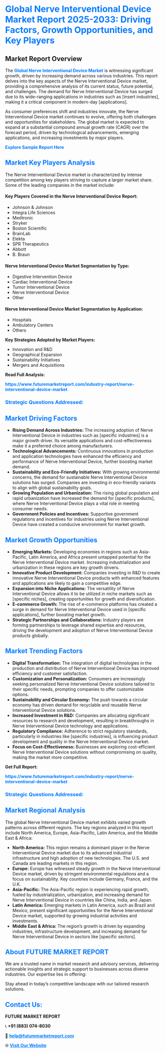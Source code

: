 <h1 style="color: #007BFF;">Global Nerve Interventional Device Market Report 2025-2033: Driving Factors, Growth Opportunities, and Key Players</h1>

<section id="overview">
<h2>Market Report Overview</h2>
<p>The <a href="https://www.futuremarketreport.com/industry-report/nerve-interventional-device-market" style="color: #007BFF; text-decoration: none;"><strong>Global Nerve Interventional Device Market</strong></a> is witnessing significant growth, driven by increasing demand across various industries. This report delves into the key aspects of the Nerve Interventional Device market, providing a comprehensive analysis of its current status, future potential, and challenges. The demand for Nerve Interventional Device has surged due to its wide-ranging applications in industries such as [insert industries], making it a critical component in modern-day [applications].</p>
<p>As consumer preferences shift and industries innovate, the Nerve Interventional Device market continues to evolve, offering both challenges and opportunities for stakeholders. The global market is expected to expand at a substantial compound annual growth rate (CAGR) over the forecast period, driven by technological advancements, emerging applications, and increasing investments by major players.</p>
</section>

<section id="overview">
<p><a href="https://www.futuremarketreport.com/request-sample/reportId=35050" style="color: #007BFF; text-decoration: none;"><strong>Explore Sample Report Here</strong></a></p>
</section>

<section id="key-players">
<h2 style="color: #007BFF;">Market Key Players Analysis</h2>
<p>The Nerve Interventional Device market is characterized by intense competition among key players striving to capture a larger market share. Some of the leading companies in the market include:</p>
<h4>Key Players Covered in the Nerve Interventional Device Report:</h4>
<ul><li>Johnson &amp; Johnson</li><li>Integra Life Sciences</li><li>Medtronic</li><li>Stryker</li><li>Boston Scientific</li><li>BrainLab</li><li>Elekta</li><li>SPR Therapeutics</li><li>Abbott</li><li>B. Braun</li></ul>
<h4>Nerve Interventional Device Market Segmentation by Type:</h4>
<ul><li>Digestive Intervention Device</li><li>Cardiac Interventional Device</li><li>Tumor Interventional Device</li><li>Nerve Interventional Device</li><li>Other</li></ul>

<h4>Nerve Interventional Device Market Segmentation by Application:</h4>
<ul><li>Hospitals</li><li>Ambulatory Centers</li><li>Others</li></ul>
<p><strong>Key Strategies Adopted by Market Players:</strong></p>
<ul>
<li>Innovation and R&D</li>
<li>Geographical Expansion</li>
<li>Sustainability Initiatives</li>
<li>Mergers and Acquisitions</li>
</ul>
</section>

<section>
<p><strong>Read Full Analysis: </strong></p><a href="https://www.futuremarketreport.com/industry-report/nerve-interventional-device-market" style="color: #007BFF; text-decoration: none;"><strong>https://www.futuremarketreport.com/industry-report/nerve-interventional-device-market</strong></a>
<h3 style="color: #007BFF;">Strategic Questions Addressed:</h3>
</section>

<section id="driving-factors">
<h2 style="color: #007BFF;">Market Driving Factors</h2>
<ul>
<li><strong>Rising Demand Across Industries:</strong> The increasing adoption of Nerve Interventional Device in industries such as [specific industries] is a major growth driver. Its versatile applications and cost-effectiveness make it a preferred choice among manufacturers.</li>
<li><strong>Technological Advancements:</strong> Continuous innovations in production and application technologies have enhanced the efficiency and performance of Nerve Interventional Device, further boosting market demand.</li>
<li><strong>Sustainability and Eco-Friendly Initiatives:</strong> With growing environmental concerns, the demand for sustainable Nerve Interventional Device solutions has surged. Companies are investing in eco-friendly variants to align with global sustainability goals.</li>
<li><strong>Growing Population and Urbanization:</strong> The rising global population and rapid urbanization have increased the demand for [specific products], where Nerve Interventional Device plays a vital role in meeting consumer needs.</li>
<li><strong>Government Policies and Incentives:</strong> Supportive government regulations and incentives for industries using Nerve Interventional Device have created a conducive environment for market growth.</li>
</ul>
</section>

<section id="growth-opportunities">
<h2 style="color: #007BFF;">Market Growth Opportunities</h2>
<ul>
<li><strong>Emerging Markets:</strong> Developing economies in regions such as Asia-Pacific, Latin America, and Africa present untapped potential for the Nerve Interventional Device market. Increasing industrialization and urbanization in these regions are key growth drivers.</li>
<li><strong>Innovative Product Development:</strong> Companies investing in R&D to create innovative Nerve Interventional Device products with enhanced features and applications are likely to gain a competitive edge.</li>
<li><strong>Expansion into Niche Applications:</strong> The versatility of Nerve Interventional Device allows it to be utilized in niche markets such as [specific niches], creating opportunities for growth and diversification.</li>
<li><strong>E-commerce Growth:</strong> The rise of e-commerce platforms has created a surge in demand for Nerve Interventional Device used in [specific applications], further boosting market growth.</li>
<li><strong>Strategic Partnerships and Collaborations:</strong> Industry players are forming partnerships to leverage shared expertise and resources, driving the development and adoption of Nerve Interventional Device products globally.</li>
</ul>
</section>

<section id="trending-factors">
<h2 style="color: #007BFF;">Market Trending Factors</h2>
<ul>
<li><strong>Digital Transformation:</strong> The integration of digital technologies in the production and distribution of Nerve Interventional Device has improved efficiency and customer satisfaction.</li>
<li><strong>Customization and Personalization:</strong> Consumers are increasingly seeking personalized Nerve Interventional Device solutions tailored to their specific needs, prompting companies to offer customizable options.</li>
<li><strong>Sustainability and Circular Economy:</strong> The push towards a circular economy has driven demand for recyclable and reusable Nerve Interventional Device solutions.</li>
<li><strong>Increased Investment in R&D:</strong> Companies are allocating significant resources to research and development, resulting in breakthroughs in Nerve Interventional Device technology and applications.</li>
<li><strong>Regulatory Compliance:</strong> Adherence to strict regulatory standards, particularly in industries like [specific industries], is influencing product development and quality in the Nerve Interventional Device market.</li>
<li><strong>Focus on Cost-Effectiveness:</strong> Businesses are exploring cost-efficient Nerve Interventional Device solutions without compromising on quality, making the market more competitive.</li>
</ul>
</section>

<section>
<p><strong>Get Full Report: </strong></p><a href="https://www.futuremarketreport.com/industry-report/nerve-interventional-device-market" style="color: #007BFF; text-decoration: none;"><strong>https://www.futuremarketreport.com/industry-report/nerve-interventional-device-market</strong></a>
<h3 style="color: #007BFF;">Strategic Questions Addressed:</h3>
</section>


<section id="regional-analysis">
<h2 style="color: #007BFF;">Market Regional Analysis</h2>
<p>The global Nerve Interventional Device market exhibits varied growth patterns across different regions. The key regions analyzed in this report include North America, Europe, Asia-Pacific, Latin America, and the Middle East & Africa:</p>
<ul>
<li><strong>North America:</strong> This region remains a dominant player in the Nerve Interventional Device market due to its advanced industrial infrastructure and high adoption of new technologies. The U.S. and Canada are leading markets in this region.</li>
<li><strong>Europe:</strong> Europe has witnessed steady growth in the Nerve Interventional Device market, driven by stringent environmental regulations and a focus on sustainability. Key countries include Germany, France, and the U.K.</li>
<li><strong>Asia-Pacific:</strong> The Asia-Pacific region is experiencing rapid growth, fueled by industrialization, urbanization, and increasing demand for Nerve Interventional Device in countries like China, India, and Japan.</li>
<li><strong>Latin America:</strong> Emerging markets in Latin America, such as Brazil and Mexico, present significant opportunities for the Nerve Interventional Device market, supported by growing industrial activities and investments.</li>
<li><strong>Middle East & Africa:</strong> The region’s growth is driven by expanding industries, infrastructure development, and increasing demand for Nerve Interventional Device in sectors like [specific sectors].</li>
</ul>
</section>

<footer>
<h2 style="color: #007BFF;">About FUTURE MARKET REPORT</h2>
<p>We are a trusted name in market research and advisory services, delivering actionable insights and strategic support to businesses across diverse industries. Our expertise lies in offering:</p>

<p>Stay ahead in today’s competitive landscape with our tailored research solutions.</p>

<h2 style="color: #007BFF;">Contact Us:</h2>
<p><strong>FUTURE MARKET REPORT</strong></p>
<p>📞 <strong>+91 (883) 074-8030</strong></p>
<p>📧 <strong><a href="mailto:help@futuremarketreport.com" style="color: #007BFF;">help@futuremarketreport.com</a></strong></p>
<p>🌐 <strong><a href="https://www.futuremarketreport.com/" style="color: #007BFF;">Visit Our Website</a></strong></p>
</footer>